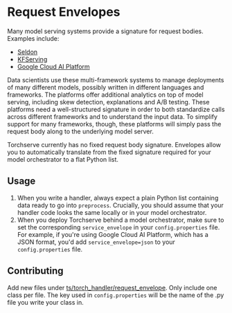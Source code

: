 # Request Envelopes

Many model serving systems provide a signature for request bodies. Examples include:

- [Seldon](https://docs.seldon.io/projects/seldon-core/en/v1.1.0/graph/protocols.html)
- [KFServing](https://github.com/kubeflow/kfserving/tree/master/docs)
- [Google Cloud AI Platform](https://cloud.google.com/ai-platform/prediction/docs/online-predict)

Data scientists use these multi-framework systems to manage deployments of many different models, possibly written in different languages and frameworks. The platforms offer additional analytics on top of model serving, including skew detection, explanations and A/B testing. These platforms need a well-structured signature in order to both standardize calls across different frameworks and to understand the input data. To simplify support for many frameworks, though, these platforms will simply pass the request body along to the underlying model server.

Torchserve currently has no fixed request body signature. Envelopes allow you to automatically translate from the fixed signature required for your model orchestrator to a flat Python list.

## Usage
1. When you write a handler, always expect a plain Python list containing data ready to go into `preprocess`. Crucially, you should assume that your handler code looks the same locally or in your model orchestrator.
2. When you deploy Torchserve behind a model orchestrator, make sure to set the corresponding `service_envelope` in your `config.properties` file. For example, if you're using Google Cloud AI Platform, which has a JSON format, you'd add `service_envelope=json` to your `config.properties` file.

## Contributing
Add new files under [ts/torch_handler/request_envelope](https://github.com/pytorch/serve/tree/master/ts/torch_handler). Only include one class per file. The key used in `config.properties` will be the name of the .py file you write your class in.
